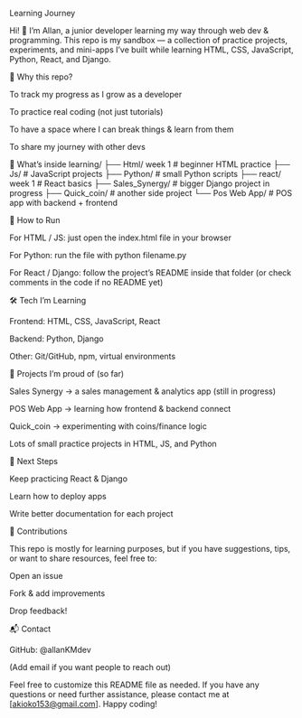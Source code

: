 Learning Journey

Hi! 👋 I’m Allan, a junior developer learning my way through web dev & programming.
This repo is my sandbox — a collection of practice projects, experiments, and mini-apps I’ve built while learning HTML, CSS, JavaScript, Python, React, and Django.

🧭 Why this repo?

To track my progress as I grow as a developer

To practice real coding (not just tutorials)

To have a space where I can break things & learn from them

To share my journey with other devs

📂 What’s inside
learning/
├── Html/ week 1         # beginner HTML practice
├── Js/                  # JavaScript projects
├── Python/              # small Python scripts
├── react/ week 1        # React basics
├── Sales_Synergy/       # bigger Django project in progress
├── Quick_coin/          # another side project
└── Pos Web App/         # POS app with backend + frontend

🚀 How to Run

For HTML / JS: just open the index.html file in your browser

For Python: run the file with python filename.py

For React / Django: follow the project’s README inside that folder (or check comments in the code if no README yet)

🛠️ Tech I’m Learning

Frontend: HTML, CSS, JavaScript, React

Backend: Python, Django

Other: Git/GitHub, npm, virtual environments

🌟 Projects I’m proud of (so far)

Sales Synergy → a sales management & analytics app (still in progress)

POS Web App → learning how frontend & backend connect

Quick_coin → experimenting with coins/finance logic

Lots of small practice projects in HTML, JS, and Python

🎯 Next Steps

Keep practicing React & Django

Learn how to deploy apps

Write better documentation for each project

🤝 Contributions

This repo is mostly for learning purposes, but if you have suggestions, tips, or want to share resources, feel free to:

Open an issue

Fork & add improvements

Drop feedback!

📬 Contact

GitHub: @allanKMdev

(Add email if you want people to reach out)

Feel free to customize this README file as needed. If you have any questions or need further assistance, please contact me at [akioko153@gmail.com].
Happy coding!
